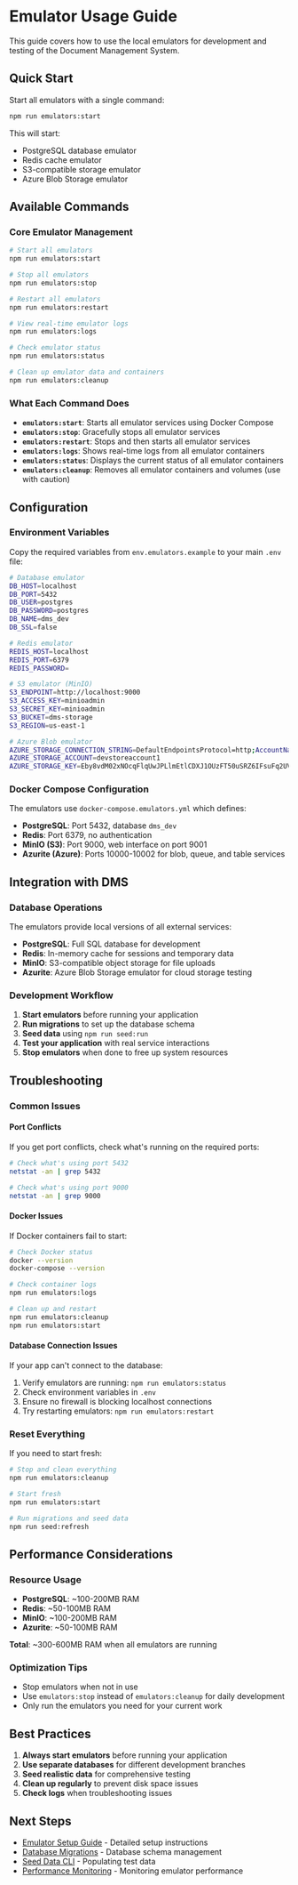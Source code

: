 # Emulator Usage Guide

This guide covers how to use the local emulators for development and testing of the Document Management System.

## Quick Start

Start all emulators with a single command:
```bash
npm run emulators:start
```

This will start:
- PostgreSQL database emulator
- Redis cache emulator
- S3-compatible storage emulator
- Azure Blob Storage emulator

## Available Commands

### Core Emulator Management
```bash
# Start all emulators
npm run emulators:start

# Stop all emulators
npm run emulators:stop

# Restart all emulators
npm run emulators:restart

# View real-time emulator logs
npm run emulators:logs

# Check emulator status
npm run emulators:status

# Clean up emulator data and containers
npm run emulators:cleanup
```

### What Each Command Does

- **`emulators:start`**: Starts all emulator services using Docker Compose
- **`emulators:stop`**: Gracefully stops all emulator services
- **`emulators:restart`**: Stops and then starts all emulator services
- **`emulators:logs`**: Shows real-time logs from all emulator containers
- **`emulators:status`**: Displays the current status of all emulator containers
- **`emulators:cleanup`**: Removes all emulator containers and volumes (use with caution)

## Configuration

### Environment Variables

Copy the required variables from `env.emulators.example` to your main `.env` file:

```bash
# Database emulator
DB_HOST=localhost
DB_PORT=5432
DB_USER=postgres
DB_PASSWORD=postgres
DB_NAME=dms_dev
DB_SSL=false

# Redis emulator
REDIS_HOST=localhost
REDIS_PORT=6379
REDIS_PASSWORD=

# S3 emulator (MinIO)
S3_ENDPOINT=http://localhost:9000
S3_ACCESS_KEY=minioadmin
S3_SECRET_KEY=minioadmin
S3_BUCKET=dms-storage
S3_REGION=us-east-1

# Azure Blob emulator
AZURE_STORAGE_CONNECTION_STRING=DefaultEndpointsProtocol=http;AccountName=devstoreaccount1;AccountKey=Eby8vdM02xNOcqFlqUwJPLlmEtlCDXJ1OUzFT50uSRZ6IFsuFq2UVErCz4I6tq/K1SZFPTOtr/KBHBeksoGMGw==;BlobEndpoint=http://127.0.0.1:10000/devstoreaccount1;QueueEndpoint=http://127.0.0.1:10001/devstoreaccount1;TableEndpoint=http://127.0.0.1:10002/devstoreaccount1;
AZURE_STORAGE_ACCOUNT=devstoreaccount1
AZURE_STORAGE_KEY=Eby8vdM02xNOcqFlqUwJPLlmEtlCDXJ1OUzFT50uSRZ6IFsuFq2UVErCz4I6tq/K1SZFPTOtr/KBHBeksoGMGw==
```

### Docker Compose Configuration

The emulators use `docker-compose.emulators.yml` which defines:
- **PostgreSQL**: Port 5432, database `dms_dev`
- **Redis**: Port 6379, no authentication
- **MinIO (S3)**: Port 9000, web interface on port 9001
- **Azurite (Azure)**: Ports 10000-10002 for blob, queue, and table services

## Integration with DMS

### Database Operations
The emulators provide local versions of all external services:

- **PostgreSQL**: Full SQL database for development
- **Redis**: In-memory cache for sessions and temporary data
- **MinIO**: S3-compatible object storage for file uploads
- **Azurite**: Azure Blob Storage emulator for cloud storage testing

### Development Workflow

1. **Start emulators** before running your application
2. **Run migrations** to set up the database schema
3. **Seed data** using `npm run seed:run`
4. **Test your application** with real service interactions
5. **Stop emulators** when done to free up system resources

## Troubleshooting

### Common Issues

#### Port Conflicts
If you get port conflicts, check what's running on the required ports:
```bash
# Check what's using port 5432
netstat -an | grep 5432

# Check what's using port 9000
netstat -an | grep 9000
```

#### Docker Issues
If Docker containers fail to start:
```bash
# Check Docker status
docker --version
docker-compose --version

# Check container logs
npm run emulators:logs

# Clean up and restart
npm run emulators:cleanup
npm run emulators:start
```

#### Database Connection Issues
If your app can't connect to the database:
1. Verify emulators are running: `npm run emulators:status`
2. Check environment variables in `.env`
3. Ensure no firewall is blocking localhost connections
4. Try restarting emulators: `npm run emulators:restart`

### Reset Everything

If you need to start fresh:
```bash
# Stop and clean everything
npm run emulators:cleanup

# Start fresh
npm run emulators:start

# Run migrations and seed data
npm run seed:refresh
```

## Performance Considerations

### Resource Usage
- **PostgreSQL**: ~100-200MB RAM
- **Redis**: ~50-100MB RAM
- **MinIO**: ~100-200MB RAM
- **Azurite**: ~50-100MB RAM

**Total**: ~300-600MB RAM when all emulators are running

### Optimization Tips
- Stop emulators when not in use
- Use `emulators:stop` instead of `emulators:cleanup` for daily development
- Only run the emulators you need for your current work

## Best Practices

1. **Always start emulators** before running your application
2. **Use separate databases** for different development branches
3. **Seed realistic data** for comprehensive testing
4. **Clean up regularly** to prevent disk space issues
5. **Check logs** when troubleshooting issues

## Next Steps

- [Emulator Setup Guide](./emulator-setup.md) - Detailed setup instructions
- [Database Migrations](../adapters/secondary/database/migrations/README.md) - Database schema management
- [Seed Data CLI](../adapters/secondary/database/migrations/seed_data/README.md) - Populating test data
- [Performance Monitoring](../shared/observability/PERFORMANCE_USAGE.md) - Monitoring emulator performance

